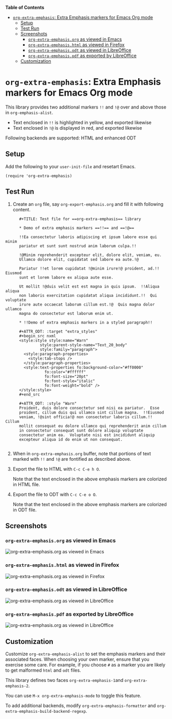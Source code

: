 <!-- markdown-toc start - Don't edit this section. Run M-x markdown-toc-refresh-toc -->
**Table of Contents**

- [`org-extra-emphasis`: Extra Emphasis markers for Emacs Org mode](#org-extra-emphasis-extra-emphasis-markers-for-emacs-org-mode)
    - [Setup](#setup)
    - [Test Run](#test-run)
    - [Screenshots](#screenshots)
        - [`org-extra-emphasis.org` as viewed in Emacs](#org-extra-emphasisorg-as-viewed-in-emacs)
        - [`org-extra-emphasis.html` as viewed in Firefox](#org-extra-emphasishtml-as-viewed-in-firefox)
        - [`org-extra-emphasis.odt` as viewed in LibreOffice](#org-extra-emphasisodt-as-viewed-in-libreoffice)
        - [`org-extra-emphasis.pdf` as exported by LibreOffice](#org-extra-emphasispdf-as-exported-by-libreoffice)
    - [Customization](#customization)

<!-- markdown-toc end -->
# `org-extra-emphasis`: Extra Emphasis markers for Emacs Org mode

This library provides two additional markers `!!` and `!@` over
and above those in `org-emphasis-alist`.

- Text enclosed in `!!` is highlighted in yellow, and exported likewise
- Text enclosed in `!@` is displayed in red, and exported likewise

Following backends are supported: HTML and enhanced ODT

##  Setup

Add the following to your `user-init-file` and resetart Emacs.

```
(require 'org-extra-emphasis)
```

##  Test Run

1. Create an `org` file, say `org-export-emphasis.org` and fill it with following content.

```
	  #+TITLE: Test file for ==org-extra-emphasis== library

	  * Demo of extra emphasis markers ==!!== and ==!@==

	  !!Ea consectetur laboris adipiscing et ipsum labore esse qui minim
	  pariatur et sunt sunt nostrud anim laborum culpa.!!

	  !@Minim reprehenderit excepteur elit, dolore elit, veniam, eu.
	  Ullamco dolore elit, cupidatat sed labore ea aute.!@

	  Pariatur !!et lorem cupidatat !@minim irure!@ proident, ad.!!  Eiusmod
	  sunt et lorem labore ex aliqua aute esse.

	  Ut mollit !@duis velit est est magna in quis ipsum.  !!Aliqua aliqua
	  non laboris exercitation cupidatat aliqua incididunt.!!  Qui voluptate
	  irure aute occaecat laborum cillum est.!@  Quis magna dolor ullamco
	  magna do consectetur est laborum enim ut.

	  * !!Demo of extra emphasis markers in a styled paragraph!!

	  #+ATTR_ODT: :target "extra_styles"
	  #+begin_src nxml
	  <style:style style:name="Warn"
		       style:parent-style-name="Text_20_body"
		       style:family="paragraph">
	    <style:paragraph-properties>
	      <style:tab-stops />
	    </style:paragraph-properties>
	    <style:text-properties fo:background-color="#ff0000"
				 fo:color="#ffffff"
				 fo:font-size="20pt"
				 fo:font-style="italic"
				 fo:font-weight="bold" />
	  </style:style>
	  #+end_src

	  #+ATTR_ODT: :style "Warn"
	  Proident, duis dolore consectetur sed nisi ea pariatur.  Esse
	  proident, cillum duis qui ullamco sint cillum magna.  !!Eiusmod
	  veniam, !@sint officia!@ non consectetur laboris cillum.!!  Cillum
	  mollit consequat eu dolore ullamco qui reprehenderit anim cillum
	  in consectetur consequat sunt dolore aliquip voluptate
	  consectetur anim ea.  Voluptate nisi est incididunt aliquip
	  excepteur aliqua id do enim ut non consequat.
	  
```

2. When in `org-extra-emphasis.org` buffer, note that portions of text
   marked with `!!` and `!@` are fontified as described above.

3. Export the file to HTML with `C-c C-e h O`.

   Note that the text enclosed in the above emphasis markers are
   colorized in HTML file.

4. Export the file to ODT with `C-c C-e o O`.

   Note that the text enclosed in the above emphasis markers are
   colorized in ODT file.

##  Screenshots

### `org-extra-emphasis.org` as viewed in Emacs

![`org-extra-emphasis.org` as viewed in Emacs](https://raw.githubusercontent.com/kjambunathan/org-extra-emphasis/main/screenshots/org-extra-emphasis.org.emacs.png)

### `org-extra-emphasis.html` as viewed in Firefox

![`org-extra-emphasis.org` as viewed in Firefox](https://raw.githubusercontent.com/kjambunathan/org-extra-emphasis/main/screenshots/org-extra-emphasis.html.firefox.png)

### `org-extra-emphasis.odt` as viewed in LibreOffice

![`org-extra-emphasis.org` as viewed in
LibreOffice](https://raw.githubusercontent.com/kjambunathan/org-extra-emphasis/main/screenshots/org-extra-emphasis.odt.libreoffice.png)

### `org-extra-emphasis.pdf` as exported by LibreOffice

![`org-extra-emphasis.org` as viewed in
LibreOffice](https://raw.githubusercontent.com/kjambunathan/org-extra-emphasis/main/screenshots/org-extra-emphasis.pdf.libreoffice.png)

##  Customization

Customize `org-extra-emphasis-alist` to set the emphasis markers
and their associated faces.  When choosing your own marker, ensure
that you exercise some care.  For example, if you choose `#` as a
marker you are likely to get malformed `html` and `odt` files.

This library defines two faces `org-extra-emphasis-1`and
`org-extra-emphasis-2`.

You can use `M-x org-extra-emphasis-mode` to toggle this feature.

To add additional backends, modify `org-extra-emphasis-formatter`
and `org-extra-emphasis-build-backend-regexp`.

